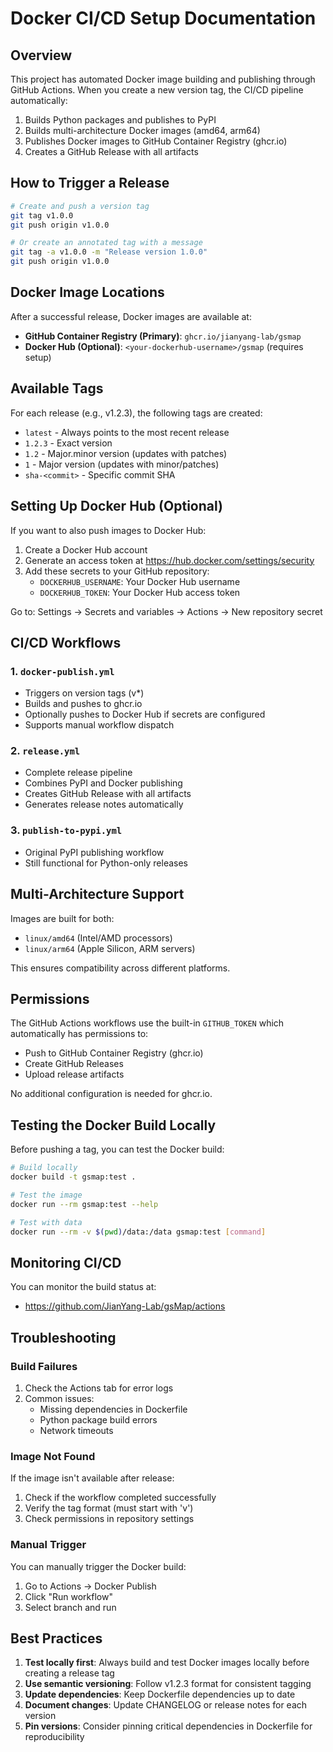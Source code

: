 # Docker CI/CD Setup Documentation

## Overview

This project has automated Docker image building and publishing through GitHub Actions. When you create a new version tag, the CI/CD pipeline automatically:

1. Builds Python packages and publishes to PyPI
1. Builds multi-architecture Docker images (amd64, arm64)
1. Publishes Docker images to GitHub Container Registry (ghcr.io)
1. Creates a GitHub Release with all artifacts

## How to Trigger a Release

```bash
# Create and push a version tag
git tag v1.0.0
git push origin v1.0.0

# Or create an annotated tag with a message
git tag -a v1.0.0 -m "Release version 1.0.0"
git push origin v1.0.0
```

## Docker Image Locations

After a successful release, Docker images are available at:

- **GitHub Container Registry (Primary)**: `ghcr.io/jianyang-lab/gsmap`
- **Docker Hub (Optional)**: `<your-dockerhub-username>/gsmap` (requires setup)

## Available Tags

For each release (e.g., v1.2.3), the following tags are created:

- `latest` - Always points to the most recent release
- `1.2.3` - Exact version
- `1.2` - Major.minor version (updates with patches)
- `1` - Major version (updates with minor/patches)
- `sha-<commit>` - Specific commit SHA

## Setting Up Docker Hub (Optional)

If you want to also push images to Docker Hub:

1. Create a Docker Hub account
1. Generate an access token at <https://hub.docker.com/settings/security>
1. Add these secrets to your GitHub repository:
    - `DOCKERHUB_USERNAME`: Your Docker Hub username
    - `DOCKERHUB_TOKEN`: Your Docker Hub access token

Go to: Settings → Secrets and variables → Actions → New repository secret

## CI/CD Workflows

### 1. `docker-publish.yml`

- Triggers on version tags (v\*)
- Builds and pushes to ghcr.io
- Optionally pushes to Docker Hub if secrets are configured
- Supports manual workflow dispatch

### 2. `release.yml`

- Complete release pipeline
- Combines PyPI and Docker publishing
- Creates GitHub Release with all artifacts
- Generates release notes automatically

### 3. `publish-to-pypi.yml`

- Original PyPI publishing workflow
- Still functional for Python-only releases

## Multi-Architecture Support

Images are built for both:

- `linux/amd64` (Intel/AMD processors)
- `linux/arm64` (Apple Silicon, ARM servers)

This ensures compatibility across different platforms.

## Permissions

The GitHub Actions workflows use the built-in `GITHUB_TOKEN` which automatically has permissions to:

- Push to GitHub Container Registry (ghcr.io)
- Create GitHub Releases
- Upload release artifacts

No additional configuration is needed for ghcr.io.

## Testing the Docker Build Locally

Before pushing a tag, you can test the Docker build:

```bash
# Build locally
docker build -t gsmap:test .

# Test the image
docker run --rm gsmap:test --help

# Test with data
docker run --rm -v $(pwd)/data:/data gsmap:test [command]
```

## Monitoring CI/CD

You can monitor the build status at:

- <https://github.com/JianYang-Lab/gsMap/actions>

## Troubleshooting

### Build Failures

1. Check the Actions tab for error logs
1. Common issues:
    - Missing dependencies in Dockerfile
    - Python package build errors
    - Network timeouts

### Image Not Found

If the image isn't available after release:

1. Check if the workflow completed successfully
1. Verify the tag format (must start with 'v')
1. Check permissions in repository settings

### Manual Trigger

You can manually trigger the Docker build:

1. Go to Actions → Docker Publish
1. Click "Run workflow"
1. Select branch and run

## Best Practices

1. **Test locally first**: Always build and test Docker images locally before creating a release tag
1. **Use semantic versioning**: Follow v1.2.3 format for consistent tagging
1. **Update dependencies**: Keep Dockerfile dependencies up to date
1. **Document changes**: Update CHANGELOG or release notes for each version
1. **Pin versions**: Consider pinning critical dependencies in Dockerfile for reproducibility
